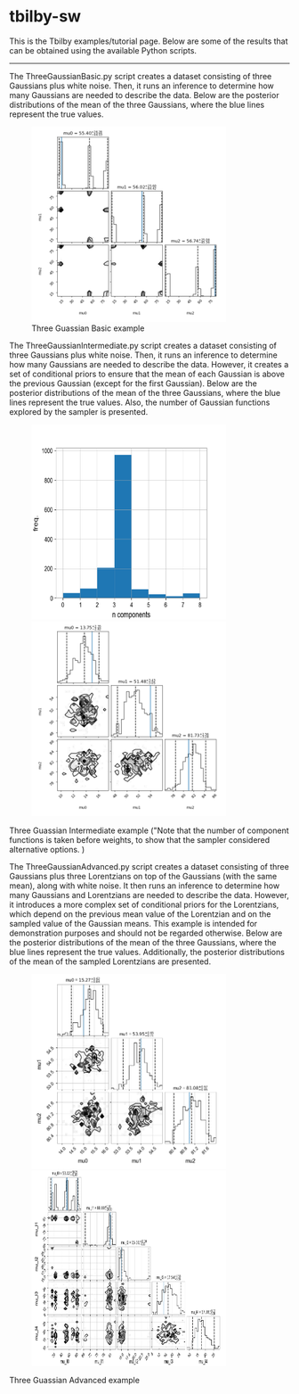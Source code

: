 # tbilby-sw

This is the Tbilby examples/tutorial page. Below are some of the results that can be obtained using the available Python scripts.

------------------------------

The ThreeGaussianBasic.py script creates a dataset consisting of three Gaussians plus white noise. Then, it runs an inference to determine how many Gaussians are needed to describe the data. Below are the posterior distributions of the mean of the three Gaussians, where the blue lines represent the true values.

<figure>
	<img src="three_gaussian_basic.png" alt="three_gaussian_basic" width="350" height="350">
	<figcaption>Three Guassian Basic example</figcaption>
</figure>


The ThreeGaussianIntermediate.py script creates a dataset consisting of three Gaussians plus white noise. Then, it runs an inference to determine how many Gaussians are needed to describe the data. However, it creates a set of conditional priors to ensure that the mean of each Gaussian is above the previous Gaussian (except for the first Gaussian). Below are the posterior distributions of the mean of the three Gaussians, where the blue lines represent the true values. Also, the number of Gaussian functions explored by the sampler is presented.

<figure>
	<div class="image-container">		
			<img src="three_gauss_inter2.png" alt="three_gauss_inter" width="350" height="350">
			<img src="three_gauss_inter.png" alt="three_gauss_inter" width="350" height="350">		
	</div>
</figure>		
Three Guassian Intermediate example ("Note that the number of component functions is taken before weights,
	 to show that the sampler considered alternative options. )


The ThreeGaussianAdvanced.py script creates a dataset consisting of three Gaussians plus three Lorentzians on top of the Gaussians (with the same mean), along with white noise. It then runs an inference to determine how many Gaussians and Lorentzians are needed to describe the data. However, it introduces a more complex set of conditional priors for the Lorentzians, which depend on the previous mean value of the Lorentzian and on the sampled value of the Gaussian means. This example is intended for demonstration purposes and should not be regarded otherwise. Below are the posterior distributions of the mean of the three Gaussians, where the blue lines represent the true values. Additionally, the posterior distributions of the mean of the sampled Lorentzians are presented.

<figure>
	<div class="image-container">
			<img src="three_gauss_adv1.png" alt="three_gaussian_adv" width="350" height="350">		
			<img src="three_gauss_adv2.png" alt="three_gaussian_adv" width="350" height="350">
	</div>
</figure>	
	Three Guassian Advanced example	

